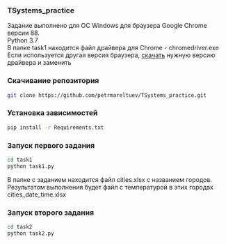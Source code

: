 ### TSystems_practice
Задание выполнено для ОС Windows для браузера Google Chrome версии 88.\
Python 3.7\
В папке task1 находится файл драйвера для Chrome - chromedriver.exe\
Если используется другая версия браузера, [скачать](https://sites.google.com/a/chromium.org/chromedriver/downloads) нужную версию драйвера и заменить

### Скачивание репозитория
```bash
git clone https://github.com/petrmareltuev/TSystems_practice.git
```

### Установка зависимостей
```bash
pip install -r Requirements.txt
```

### Запуск первого задания
```bash
cd task1
python task1.py
```

В папке с заданием находится файл cities.xlsx c названием городов.\
Результатом выполнения будет файл с температурой в этих городах cities_date_time.xlsx

### Запуск второго задания
```bash
cd task2
python task2.py
```
